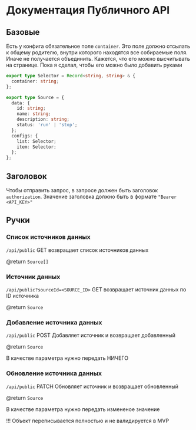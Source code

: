 # Документация Публичного API

## Базовые

Есть у конфига обязательное поле `container`. Это поле должно отсылать к общему родителю, внутри которого находятся все собираемые поля. Иначе не получается объединить. Кажется, что его можно высчитывать на странице. Пока я сделал, чтобы его можно было добавить руками

```ts
export type Selector = Record<string, string> & {
  container: string;
};

export type Source = {
  data: {
    id: string;
    name: string;
    description: string;
    status: 'run' | 'stop';
  };
  configs: {
    list: Selector;
    item: Selector;
  };
};
```

## Заголовок

Чтобы отправить запрос, в запросе должен быть заголовок `authorization`. Значение заголовка должно быть в формате `"Bearer <API_KEY>"`

## Ручки

### Список источников данных

`/api/public` GET возвращает список источников данных

@return `Source[]`

### Источник данных

`/api/public?sourceId=<SOURCE_ID>` GET возвращает источник данных по ID источника

@return `Source`

### Добавление источника данных

`/api/public` POST Добавляет источник и возвращает добавленный

@return `Source`

В качестве параметра нужно передать НИЧЕГО

### Обновление источника данных

`/api/public` PATCH Обновляет источник и возвращает обновленный

@return `Source`

В качестве параметра нужно передать измененое значение

!!! Объект переписывается полностью и не валидируется в MVP
